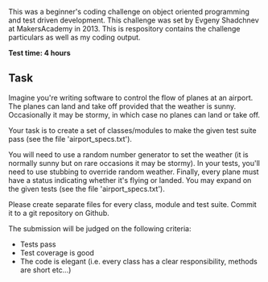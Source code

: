 This was a beginner's coding challenge on object oriented programming and test driven development. This challenge was set by Evgeny Shadchnev at MakersAcademy in 2013. This is respository contains the challenge particulars as well as my coding output.

**Test time: 4 hours**

Task
-----

Imagine you're writing software to control the flow of planes at an airport. The planes can land and take off provided that the weather is sunny. Occasionally it may be stormy, in which case no planes can land or take off.

Your task is to create a set of classes/modules to make the given test suite pass (see the file 'airport_specs.txt').

You will need to use a random number generator to set the weather (it is normally sunny but on rare occasions it may be stormy). In your tests, you'll need to use stubbing to override random weather. Finally, every plane must have a status indicating whether it's flying or landed. You may expand on the given tests (see the file 'airport_specs.txt').

Please create separate files for every class, module and test suite. Commit it to a git repository on Github.

The submission will be judged on the following criteria:
*    Tests pass
*    Test coverage is good
*    The code is elegant (i.e. every class has a clear responsibility, methods are short etc...)

